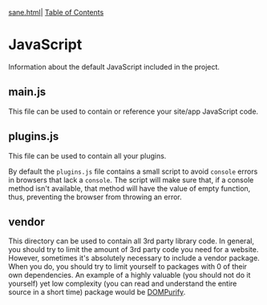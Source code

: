 [sane.html](https://github.com/rchillard/sane.html)| [Table of Contents](README.md)

# JavaScript

Information about the default JavaScript included in the project.

## main.js

This file can be used to contain or reference your site/app JavaScript code. 

## plugins.js

This file can be used to contain all your plugins.

By default the `plugins.js` file contains a small script to avoid `console`
errors in browsers that lack a `console`. The script will make sure that, if a
console method isn't available, that method will have the value of empty
function, thus, preventing the browser from throwing an error.

## vendor

This directory can be used to contain all 3rd party library code.  In general, you should try to limit the amount of 3rd party code you need for a website.  However, sometimes it's absolutely necessary to include a vendor package.  When you do, you should try to limit yourself to packages with 0 of their own dependencies.  An example of a highly valuable (you should not do it yourself) yet low complexity (you can read and understand the entire source in a short time) package would be [DOMPurify](https://github.com/cure53/DOMPurify).